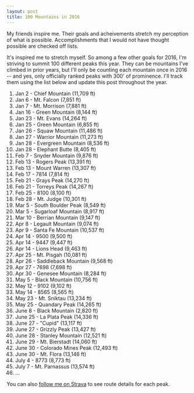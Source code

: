 ```yaml
---
layout: post
title: 100 Mountains in 2016
---
```


My friends inspire me. Their goals and acheivements stretch my perception of what is possible. Accomplishments that I would not have thought possible are checked off lists.

It's inspired me to stretch myself. So among a few other goals for 2016, I'm striving to summit 100 different peaks this year. They can be mountains I've climbed in prior years, but I'll only be counting each mountain once in 2016 -- and yes, only officially ranked peaks with 300' of prominence. I'll track them using the list below and update this post throughout the year.

1. Jan 2 - Chief Mountain (11,709 ft)
2. Jan 6 - Mt. Falcon (7,851 ft)
3. Jan 7 - Mt. Morrison (7,881 ft)
4. Jan 16 - Green Mountain (8,144 ft)
5. Jan 23 - Mt. Evans (14,264 ft)
6. Jan 25 - Green Mountain (6,855 ft)
7. Jan 26 - Squaw Mountain (11,486 ft)
8. Jan 27 - Warrior Mountain (11,273 ft)
9. Jan 28 - Evergreen Mountain (8,536 ft)
10. Jan 28 - Elephant Butte (8,405 ft)
11. Feb 7 - Snyder Mountain (9,876 ft)
12. Feb 13 - Rogers Peak (13,391 ft)
13. Feb 13 - Mount Warren (13,307 ft)
14. Feb 17 - 7814 (7,814 ft)
15. Feb 21 - Grays Peak (14,270 ft)
16. Feb 21 - Torreys Peak (14,267 ft)
17. Feb 25 - 8100 (8,100 ft)
18. Feb 28 - Mt. Judge (10,301 ft)
19. Mar 5 - South Boulder Peak (8,549 ft)
20. Mar 5 - Sugarloaf Mountain (8,917 ft)
21. Mar 10 - Berrian Mountain (9,147 ft)
22. Apr 8 - Legault Mountain (9,074 ft)
23. Apr 9 - Santa Fe Mountain (10,537 ft)
24. Apr 14 - 9500 (9,500 ft)
25. Apr 14 - 9447 (9,447 ft)
26. Apr 14 - Lions Head (9,463 ft)
27. Apr 25 - Mt. Pisgah (10,081 ft)
28. Apr 26 - Saddleback Mountain (9,568 ft)
29. Apr 27 - 7698 (7,698 ft)
30. Apr 30 - Genesee Mountain (8,284 ft)
31. May 5 - Black Mountain (10,756 ft)
32. May 12 - 9102 (9,102 ft)
33. May 14 - 8565 (8,565 ft)
34. May 23 - Mt. Sniktau (13,234 ft)
35. May 25 - Quandary Peak (14,265 ft)
36. June 8 - Black Mountain (2,820 ft)
37. June 25 - La Plata Peak (14,336 ft)
38. June 27 - "Cupid" (13,117 ft)
39. June 27 - Grizzly Peak (13,427 ft)
40. June 28 - Stanley Mountain (12,521 ft)
41. June 29 - Mt. Bierstadt (14,060 ft)
42. June 30 - Colorado Mines Peak (12,493 ft)
43. June 30 - Mt. Flora (13,146 ft)
44. July 4 - 8773 (8,773 ft)
45. July 7 - Mt. Parnassus (13,574 ft)
46. ...

You can also [follow me on Strava](https://www.strava.com/athletes/149867) to see route details for each peak.
